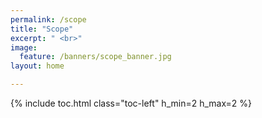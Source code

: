 ```yaml
---
permalink: /scope
title: "Scope"
excerpt: " <br>"
image:
  feature: /banners/scope_banner.jpg
layout: home

---
```

{% include toc.html class="toc-left" h_min=2 h_max=2 %}
